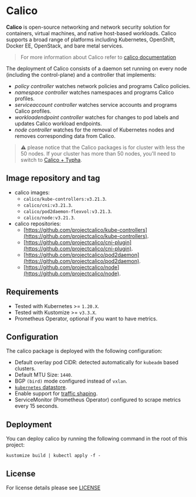 # Calico

<!-- <KFD-DOCS> -->

**Calico** is open-source networking and network security solution for containers, virtual machines, and native host-based workloads.
Calico supports a broad range of platforms including Kubernetes, OpenShift, Docker EE, OpenStack, and bare metal services.

> For more information about Calico refer to [calico documentation][calico-documentation]

The deployment of Calico consists of a daemon set running on every node (including the control-plane) and a controller that implements:

- *policy controller* watches network policies and programs Calico policies.
- *namespace controller* watches namespaces and programs Calico profiles.
- *serviceaccount controller* watches service accounts and programs Calico profiles.
- *workloadendpoint controller* watches for changes to pod labels and updates Calico workload endpoints.
- *node controller* watches for the removal of Kubernetes nodes and removes corresponding data from Calico.

> ⚠️ please notice that the Calico packages is for cluster with less the 50 nodes. If your cluster has more than 50 nodes, you'll need to switch to [Calico + Typha](https://projectcalico.docs.tigera.io/archive/v3.23/getting-started/kubernetes/self-managed-onprem/onpremises#install-calico-with-kubernetes-api-datastore-more-than-50-nodes).

## Image repository and tag

- calico images:
  - `calico/kube-controllers:v3.21.3`.
  - `calico/cni:v3.21.3`.
  - `calico/pod2daemon-flexvol:v3.21.3`.
  - `calico/node:v3.21.3`.
- calico repositories:
  - [https://github.com/projectcalico/kube-controllers](https://github.com/projectcalico/kube-controllers).
  - [https://github.com/projectcalico/cni-plugin](https://github.com/projectcalico/cni-plugin).
  - [https://github.com/projectcalico/pod2daemon](https://github.com/projectcalico/pod2daemon).
  - [https://github.com/projectcalico/node](https://github.com/projectcalico/node).

## Requirements

- Tested with Kubernetes >= `1.20.X`.
- Tested with Kustomize >= `v3.3.X`.
- Prometheus Operator, optional if you want to have metrics.

## Configuration

The calico package is deployed with the following configuration:

- Default overlay pod CIDR: detected automatically for `kubeadm` based clusters.
- Default MTU Size: `1440`.
- BGP `(bird)` mode configured instead of `vxlan`.
- [`kubernetes` datastore](https://docs.projectcalico.org/getting-started/kubernetes/hardway/the-calico-datastore#using-kubernetes-as-the-datastore).
- Enable support for [traffic shaping](https://kubernetes.io/docs/concepts/extend-kubernetes/compute-storage-net/network-plugins/#support-traffic-shaping).
- ServiceMonitor (Prometheus Operator) configured to scrape metrics every 15 seconds.

## Deployment

You can deploy calico by running the following command in the root of this project:

```shell
kustomize build | kubectl apply -f -
```

<!-- LINKS -->
[calico-documentation]: https://projectcalico.docs.tigera.io/about/about-calico

<!-- </KFD-DOCS> -->

## License

For license details please see [LICENSE](./../../LICENSE)

